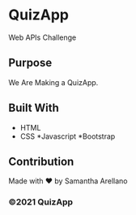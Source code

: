 # QuizApp
Web APIs Challenge

## Purpose
We Are Making a QuizApp.

## Built With
* HTML
* CSS
*Javascript
*Bootstrap
## Contribution
Made with ❤️ by Samantha Arellano

### ©️2021 QuizApp